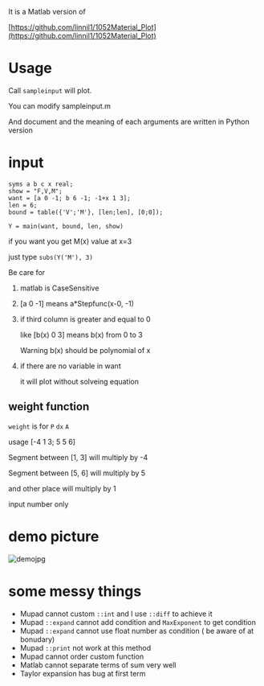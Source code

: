 It is a Matlab version of

[https://github.com/linnil1/1052Material_Plot](https://github.com/linnil1/1052Material_Plot)

# Usage

Call `sampleinput` will plot.

You can modify sampleinput.m

And document and the meaning of each arguments are written in Python version


# input

```
syms a b c x real;
show = "F,V,M";
want = [a 0 -1; b 6 -1; -1+x 1 3];
len = 6;
bound = table({'V';'M'}, [len;len], [0;0]);

Y = main(want, bound, len, show)
```

if you want you get M(x) value at x=3

just type `subs(Y('M'), 3)`

Be care for

1. matlab is CaseSensitive

2. [a 0 -1] means a*Stepfunc(x-0, -1)

3. if third column is greater and equal to 0

   like [b(x) 0 3] means b(x) from 0 to 3

   Warning b(x) should be polynomial of x

4. if there are no variable in want

   it will plot without solveing equation


## weight function

`weight` is for `P` `dx` `A`

usage [-4 1 3; 5 5 6]

Segment between [1, 3] will multiply by -4

Segment between [5, 6] will multiply by 5

and other place will multiply by 1

input number only

# demo picture
![demojpg](http://i.imgur.com/4iWPE1q.jpg)


# some messy things

* Mupad cannot custom `::int` and I use `::diff` to achieve it
* Mupad `::expand` cannot add condition and `MaxExponent` to get condition
* Mupad `::expand` cannot use float number as condition ( be aware of at bonudary)
* Mupad `::print` not work at this method
* Mupad cannot order custom function
* Matlab cannot separate terms of sum very well
* Taylor expansion has bug at first term
